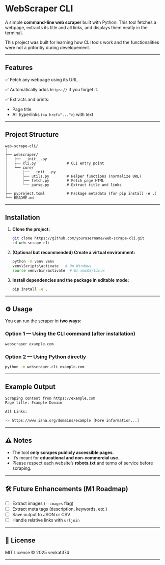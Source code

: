 # WebScraper CLI

A simple **command-line web scraper** built with Python.
This tool fetches a webpage, extracts its title and all links, and displays them neatly in the terminal.

This project was built for learning how CLI tools work and the functionalities were not a pritoritiy during developement.

---

## Features

✅ Fetch any webpage using its URL.

✅ Automatically adds `https://` if you forget it.

✅ Extracts and prints:

* Page title
* All hyperlinks (`<a href="...">`) with text

---

## Project Structure

```
web-scrape-cli/
│
├── webscraper/
│   ├── __init__.py
│   ├── cli.py              # CLI entry point
│   └── core/
│       ├── __init__.py
│       ├── utils.py        # Helper functions (normalize URL)
│       ├── fetch.py        # Fetch page HTML
│       └── parse.py        # Extract title and links
│
├── pyproject.toml          # Package metadata (for pip install -e .)
└── README.md
```

---

## Installation

1. **Clone the project:**

   ```bash
   git clone https://github.com/yourusername/web-scrape-cli.git
   cd web-scrape-cli
   ```

2. **(Optional but recommended) Create a virtual environment:**

   ```bash
   python -m venv venv
   venv\Scripts\activate   # On Windows
   source venv/bin/activate  # On macOS/Linux
   ```

3. **Install dependencies and the package in editable mode:**

   ```bash
   pip install -e .
   ```

---

## ⚙️ Usage

You can run the scraper in **two ways**:

### Option 1 — Using the CLI command (after installation)

```bash
webscraper example.com
```

### Option 2 — Using Python directly

```bash
python -m webscraper.cli example.com
```

---

## Example Output

```bash
Scraping content from https://example.com
Page title: Example Domain

All Links:

-> https://www.iana.org/domains/example [More information...]
```

---

## ⚠️ Notes

* The tool **only scrapes publicly accessible pages**.
* It’s meant for **educational and non-commercial use**.
* Please respect each website’s **robots.txt** and terms of service before scraping.

---

## 🛠️ Future Enhancements (M1 Roadmap)

* [ ] Extract images (`--images` flag)
* [ ] Extract meta tags (description, keywords, etc.)
* [ ] Save output to JSON or CSV
* [ ] Handle relative links with `urljoin`

---

## 📜 License

MIT License © 2025 venkat374

---
